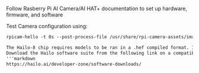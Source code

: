 Follow Rasberry Pi AI Camera/AI HAT+ documentation to set up hardware, firmware, and software

Test Camera configuration using:
```markdown
rpicam-hello -t 0s --post-process-file /usr/share/rpi-camera-assets/imx500_posenet.json --viewfinder-width 1920 --viewfinder-height 1080 --framerate 30

The Hailo-8 chip requires models to be ran in a .hef compiled format. I tried running a .onnx posenet model on the system, but only the CPU was available for computing.
Download the Hailo software suite from the following link on a compatible system:
'''markdown
https://hailo.ai/developer-zone/software-downloads/
